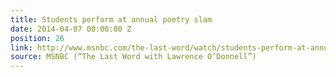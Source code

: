 ```yaml
---
title: Students perform at annual poetry slam
date: 2014-04-07 00:00:00 Z
position: 26
link: http://www.msnbc.com/the-last-word/watch/students-perform-at-annual-poetry-slam-219691075535
source: MSNBC (“The Last Word with Lawrence O’Donnell”)
---
```



